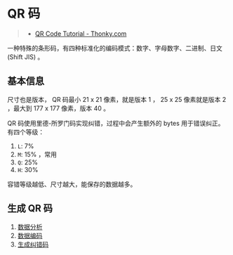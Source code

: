 # QR 码

> - [QR Code Tutorial - Thonky.com](https://www.thonky.com/qr-code-tutorial/)

一种特殊的条形码，有四种标准化的编码模式：数字、字母数字、二进制、日文 (Shift JIS) 。

## 基本信息

尺寸也是版本， QR 码最小 21 x 21 像素，就是版本 1 ， 25 x 25 像素就是版本 2 ，最大到 177 x 177 像素，版本 40 。

QR 码使用里德-所罗门码实现纠错，过程中会产生额外的 bytes 用于错误纠正。有四个等级：

1. `L`: 7%
1. `M`: 15% ，常用
1. `Q`: 25%
1. `H`: 30%

容错等级越低、尺寸越大，能保存的数据越多。

## 生成 QR 码

1. [数据分析](./01.data-analysis.md "数据分析")
2. [数据编码](./02.data-encoding.md "数据编码")
3. [生成纠错码](./03.error-correction-coding.md "生成纠错码")
